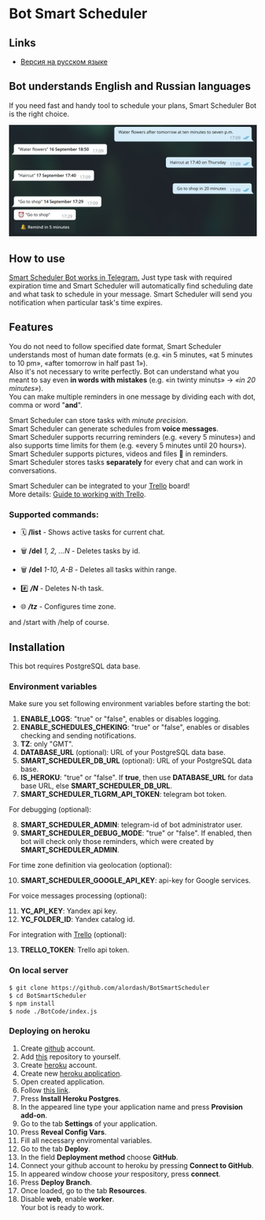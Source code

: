 # Bot Smart Scheduler

## Links

- [Версия на русском языке](README.md)

## Bot understands English and Russian languages

If you need fast and handy tool to schedule your plans, Smart Scheduler Bot is the right choice.

![Usage example](UsageExample-EN.png)

## How to use

[Smart Scheduler Bot works in Telegram.](https://t.me/SmartScheduler_bot)
Just type task with required expiration time and Smart Scheduler will automatically find scheduling date and what task to schedule in your message.
Smart Scheduler will send you notification when particular task's time expires.


## Features

You do not need to follow specified date format, Smart Scheduler understands most of human date formats (e.g. «in 5 minutes, «at 5 minutes to 10 pm», «after tomorrow in half past 1»).  
Also it's not necessary to write perfectly. Bot can understand what you meant to say even **in words with mistakes** (e.g. «in twinty minuts» -> *«in 20 minutes»*).  
You can make multiple reminders in one message by dividing each with dot, comma or word "**and**".  
  
Smart Scheduler can store tasks with *minute precision*.  
Smart Scheduler can generate schedules from **voice messages**.  
Smart Scheduler supports recurring reminders (e.g. «every 5 minutes») and also supports time limits for them (e.g. «every 5 minutes until 20 hours»).  
Smart Scheduler supports pictures, videos and files 💾 in reminders.  
Smart Scheduler stores tasks **separately** for every chat and can work in conversations.  

Smart Scheduler can be integrated to your [Trello](https://trello.com/) board!  
More details: [Guide to working with Trello](https://t.me/SmartScheduler_Info/25).  

### Supported commands:

- 🗓 **/list** - Shows active tasks for current chat.

- 🗑 **/del** _1, 2, ...N_ - Deletes tasks by id.

- 🗑 **/del** _1-10, A-B_ - Deletes all tasks within range.

- #️⃣ **_/N_** - Deletes N-th task.

- 🌐 **_/tz_** - Configures time zone.

and /start with /help of course.


## Installation

This bot requires PostgreSQL data base.  

### Environment variables

Make sure you set following environment variables before starting the bot:  
1. **ENABLE_LOGS**: "true" or "false", enables or disables logging.  
2. **ENABLE_SCHEDULES_CHEKING**: "true" or "false", enables or disables checking and sending notifications.  
3. **TZ**: only "GMT".  
4. **DATABASE_URL** (optional): URL of your PostgreSQL data base.  
5. **SMART_SCHEDULER_DB_URL** (optional): URL of your PostgreSQL data base.  
6. **IS_HEROKU**: "true" or "false". If **true**, then use **DATABASE_URL** for data base URL, else **SMART_SCHEDULER_DB_URL**.  
7. **SMART_SCHEDULER_TLGRM_API_TOKEN**: telegram bot token.  

For debugging (optional):  

8. **SMART_SCHEDULER_ADMIN**: telegram-id of bot administrator user.  
9. **SMART_SCHEDULER_DEBUG_MODE**: "true" or "false". If enabled, then bot will check only those reminders, which were created by **SMART_SCHEDULER_ADMIN**.  

For time zone definition via geolocation (optional):  

10. **SMART_SCHEDULER_GOOGLE_API_KEY**: api-key for Google services.  
  
For voice messages processing (optional):  

11. **YC_API_KEY**: Yandex api key.  
12. **YC_FOLDER_ID**: Yandex catalog id.  

For integration with [Trello](https://trello.com/) (optional):  

13. **TRELLO_TOKEN**: Trello api token.  

### On local server

```
$ git clone https://github.com/alordash/BotSmartScheduler
$ cd BotSmartScheduler
$ npm install
$ node ./BotCode/index.js
```

### Deploying on heroku

1. Create [github](https://github.com/join) account.  
2. Add [this](https://github.com/alordash/BotSmartScheduler) repository to yourself.  
3. Create [heroku](https://signup.heroku.com/) account.  
4. Create new [heroku application](https://dashboard.heroku.com/new-app).  
5. Open created application.  
6. Follow [this link](https://elements.heroku.com/addons/heroku-postgresql).  
7. Press **Install Heroku Postgres**.  
8. In the appeared line type your application name and press **Provision add-on**.  
9. Go to the tab **Settings** of your application.  
10. Press **Reveal Config Vars**.  
11. Fill all necessary enviromental variables.  
12. Go to the tab **Deploy**.  
13. In the field **Deployment method** choose **GitHub**.  
14. Connect your github account to heroku by pressing **Connect to GitHub**.  
15. In appeared window choose *your* respository, press **connect**.  
16. Press **Deploy Branch**.  
17. Once loaded, go to the tab **Resources**.  
18. Disable **web**, enable **worker**.  
Your bot is ready to work.
